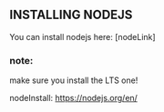 ## INSTALLING NODEJS

You can install nodejs here: [nodeLink]

### note:

make sure you install the LTS one!

nodeInstall: https://nodejs.org/en/
